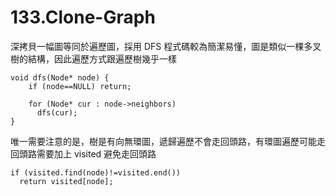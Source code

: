 # 133.Clone-Graph

深拷貝一幅圖等同於遍歷圖，採用 DFS 程式碼較為簡潔易懂，圖是類似一棵多叉樹的結構，因此遍歷方式跟遍歷樹幾乎一樣

```
void dfs(Node* node) {
    if (node==NULL) return;

    for (Node* cur : node->neighbors)
      dfs(cur);
}
```

唯一需要注意的是，樹是有向無環圖，遞歸遍歷不會走回頭路，有環圖遍歷可能走回頭路需要加上 visited 避免走回頭路

```
if (visited.find(node)!=visited.end())
  return visited[node];
```
